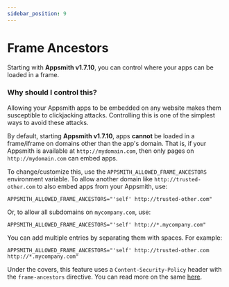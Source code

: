 ```yaml
---
sidebar_position: 9
---
```

# Frame Ancestors

Starting with **Appsmith v1.7.10**, you can control where your apps can be loaded in a frame.

### Why should I control this?

Allowing your Appsmith apps to be embedded on any website makes them susceptible to clickjacking attacks. Controlling this is one of the simplest ways to avoid these attacks.



By default, starting **Appsmith v1.7.10**, apps **cannot** be loaded in a frame/iframe on domains other than the app's domain. That is, if your Appsmith is available at `http://mydomain.com`, then only pages on `http://mydomain.com` can embed apps.



To change/customize this, use the `APPSMITH_ALLOWED_FRAME_ANCESTORS` environment variable. To allow another domain like `http://trusted-other.com` to also embed apps from your Appsmith, use:

```
APPSMITH_ALLOWED_FRAME_ANCESTORS="'self' http://trusted-other.com"
```

Or, to allow all subdomains on `mycompany.com`, use:

```
APPSMITH_ALLOWED_FRAME_ANCESTORS="'self' http://*.mycompany.com"
```

You can add multiple entries by separating them with spaces. For example:

```
APPSMITH_ALLOWED_FRAME_ANCESTORS="'self' http://trusted-other.com http://*.mycompany.com"
```

Under the covers, this feature uses a `Content-Security-Policy` header with the `frame-ancestors` directive. You can read more on the same [here](https://developer.mozilla.org/en-US/docs/Web/HTTP/Headers/Content-Security-Policy/frame-ancestors.).
